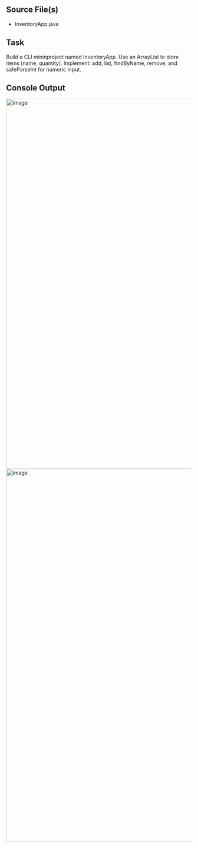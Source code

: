 ## Source File(s)
- InventoryApp.java

## Task
Build a CLI mininproject named InventoryApp. Use an ArrayList to store items (name,
quantity). Implement: add, list, findByName, remove, and safeParseInt for numeric input.

## Console Output
<img width="1919" height="1002" alt="image" src="https://github.com/user-attachments/assets/680fdce2-cd5b-4361-a106-e7ffaf3f54ed" />
<img width="1919" height="1010" alt="image" src="https://github.com/user-attachments/assets/dee121e1-f6b9-4c12-87f0-a89a5dcaaab7" />
